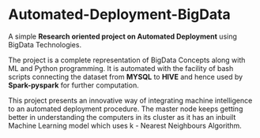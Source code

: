 # Automated-Deployment-BigData

A simple **Research oriented project on Automated Deployment** using BigData Technologies.

The project is a complete representation of BigData Concepts along with ML and Python programming. It is automated with the facility of bash scripts connecting the dataset from **MYSQL** to **HIVE** and hence used by **Spark-pyspark** for further computation.

This project presents an innovative way of integrating machine intelligence to an automated deployment procedure. The master node keeps getting better in understanding the computers in its cluster as it has an inbuilt Machine Learning model which uses k - Nearest Neighbours Algorithm.
